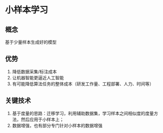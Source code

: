 小样本学习
====
## 概念
基于少量样本生成好的模型

## 优势
1. 降低数据采集/标注成本<br>
2. 让机器智能更逼近人工智能<br>
3. 有可能降低算法任务的整体成本（研发工作量、工程部署、人力、时间等）

## 关键技术
1. 基于度量的思路：迁移学习，利用辅助数据集，学习样本之间相似度的度量方法，然后应用于小样本上；
2. 数据增强，也有部分专门针对小样本的数据增强

